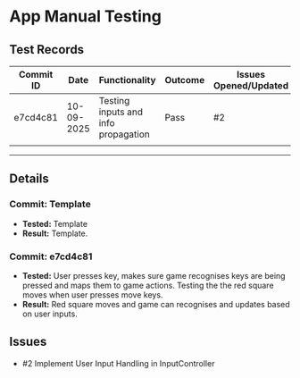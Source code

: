 # App Manual Testing

## Test Records
| Commit ID | Date          |Functionality                               | Outcome  | Issues Opened/Updated  | 
| ------    | ------        | ------------------------------------------ |------    | ------                 |
|e7cd4c81   | 10-09-2025    | Testing inputs and info propagation        | Pass     | #2                     |
|           |               |                                            |          |                        |

---

## Details
### Commit: Template
- **Tested:** Template
- **Result:** Template.

### Commit: e7cd4c81
- **Tested:** User presses key, makes sure game recognises keys are being pressed and maps them to game actions. 
Testing the the red square moves when user presses move keys.
- **Result:** Red square moves and game can recognises and updates based on user inputs.

## Issues
- #2 Implement User Input Handling in InputController